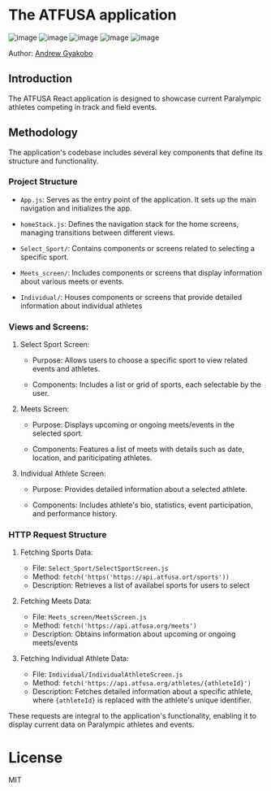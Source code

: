 # The ATFUSA application 

![image](https://img.shields.io/badge/React-20232A?style=for-the-badge&logo=react&logoColor=61DAFB)
![image](https://img.shields.io/badge/CSS3-1572B6?style=for-the-badge&logo=css3&logoColor=white)
![image](https://img.shields.io/badge/TypeScript-007ACC?style=for-the-badge&logo=typescript&logoColor=white)
![image](https://img.shields.io/badge/npm-CB3837?style=for-the-badge&logo=npm&logoColor=white)
![image](https://img.shields.io/badge/JWT-000000?style=for-the-badge&logo=JSON%20web%20tokens&logoColor=white)

Author: [Andrew Gyakobo](https://github.com/Gyakobo)

## Introduction

The ATFUSA React application is designed to showcase current Paralympic athletes competing in track and field events. 

## Methodology

The application's codebase includes several key components that define its structure and functionality.

### Project Structure

* `App.js`: Serves as the entry point of the application. It sets up the main navigation and initializes the app.

* `homeStack.js`: Defines the navigation stack for the home screens, managing transitions between different views.

* `Select_Sport/`: Contains components or screens related to selecting a specific sport.

* `Meets_screen/`: Includes components or screens that display information about various meets or events.

* `Individual/`: Houses components or screens that provide detailed information about individual athletes

### Views and Screens:

1. Select Sport Screen:
    
    * Purpose: Allows users to choose a specific sport to view related events and athletes. 

    * Components: Includes a list or grid of sports, each selectable by the user.

2. Meets Screen:

    * Purpose: Displays upcoming or ongoing meets/events in the selected sport.    

    * Components: Features a list of meets with details such as date, location, and pariticipating athletes.

3. Individual Athlete Screen:

    * Purpose: Provides detailed information about a selected athlete.

    * Components: Includes athlete's bio, statistics, event participation, and performance history.

### HTTP Request Structure

1. Fetching Sports Data:
    
    * File: `Select_Sport/SelectSportScreen.js`
    * Method: `fetch('https('https://api.atfusa.ort/sports'))` 
    * Description: Retrieves a list of availabel sports for users to select

2. Fetching Meets Data:

    * File: `Meets_screen/MeetsScreen.js`
    * Method: `fetch('https://api.atfusa.org/meets')`
    * Description: Obtains information about upcoming or ongoing meets/events

3. Fetching Individual Athlete Data:

    * File: `Individual/IndividualAthleteScreen.js`
    * Method: `fetch('https://api.atfusa.org/athletes/{athleteId}')`
    * Description: Fetches detailed information about a specific athlete, where `{athleteId}` is replaced with the athlete's unique identifier.

These requests are integral to the application's functionality, enabling it to display current data on Paralympic athletes and events.

# License
MIT
